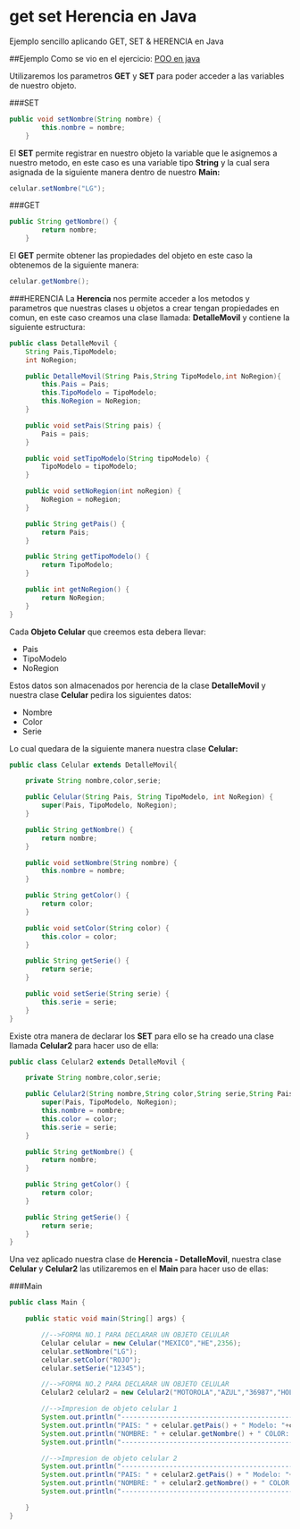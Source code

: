 # get set Herencia en Java
Ejemplo sencillo aplicando GET, SET & HERENCIA en Java

##Ejemplo
Como se vio en el ejercicio: [POO en java](https://github.com/Gamis214/POO)

Utilizaremos los parametros **GET** y **SET** para poder acceder a las variables de nuestro objeto.

###SET
```java
public void setNombre(String nombre) {
        this.nombre = nombre;
    }
```
El **SET** permite registrar en nuestro objeto la variable que le asignemos a nuestro metodo, en este caso es una variable tipo **String**
y la cual sera asignada de la siguiente manera dentro de nuestro **Main:**
```java
celular.setNombre("LG");
```

###GET
```java
public String getNombre() {
        return nombre;
    }
```
El **GET** permite obtener las propiedades del objeto en este caso la obtenemos de la siguiente manera:
```java
celular.getNombre();
```
###HERENCIA
La **Herencia** nos permite acceder a los metodos y parametros que nuestras clases u objetos a crear tengan propiedades en comun,
en este caso creamos una clase llamada: **DetalleMovil** y contiene la siguiente estructura:
```java
public class DetalleMovil {
    String Pais,TipoModelo;
    int NoRegion;

    public DetalleMovil(String Pais,String TipoModelo,int NoRegion){
        this.Pais = Pais;
        this.TipoModelo = TipoModelo;
        this.NoRegion = NoRegion;
    }

    public void setPais(String pais) {
        Pais = pais;
    }

    public void setTipoModelo(String tipoModelo) {
        TipoModelo = tipoModelo;
    }

    public void setNoRegion(int noRegion) {
        NoRegion = noRegion;
    }

    public String getPais() {
        return Pais;
    }

    public String getTipoModelo() {
        return TipoModelo;
    }

    public int getNoRegion() {
        return NoRegion;
    }
}
```

Cada **Objeto Celular** que creemos esta debera llevar:
* Pais
* TipoModelo
* NoRegion

Estos datos son almacenados por herencia de la clase **DetalleMovil** y nuestra clase **Celular** pedira los siguientes datos:
* Nombre
* Color
* Serie

Lo cual quedara de la siguiente manera nuestra clase **Celular:**

```java
public class Celular extends DetalleMovil{

    private String nombre,color,serie;

    public Celular(String Pais, String TipoModelo, int NoRegion) {
        super(Pais, TipoModelo, NoRegion);
    }

    public String getNombre() {
        return nombre;
    }

    public void setNombre(String nombre) {
        this.nombre = nombre;
    }

    public String getColor() {
        return color;
    }

    public void setColor(String color) {
        this.color = color;
    }

    public String getSerie() {
        return serie;
    }

    public void setSerie(String serie) {
        this.serie = serie;
    }
}
```
Existe otra manera de declarar los **SET** para ello se ha creado una clase llamada **Celular2** para hacer uso de ella:
```java
public class Celular2 extends DetalleMovil {

    private String nombre,color,serie;

    public Celular2(String nombre,String color,String serie,String Pais,String TipoModelo,int NoRegion){
        super(Pais, TipoModelo, NoRegion);
        this.nombre = nombre;
        this.color = color;
        this.serie = serie;
    }

    public String getNombre() {
        return nombre;
    }

    public String getColor() {
        return color;
    }

    public String getSerie() {
        return serie;
    }
}
```

Una vez aplicado nuestra clase de **Herencia - DetalleMovil**, nuestra clase **Celular** y **Celular2** las utilizaremos en el **Main** 
para hacer uso de ellas:

###Main
```java
public class Main {

    public static void main(String[] args) {

        //-->FORMA NO.1 PARA DECLARAR UN OBJETO CELULAR
        Celular celular = new Celular("MEXICO","HE",2356);
        celular.setNombre("LG");
        celular.setColor("ROJO");
        celular.setSerie("12345");

        //-->FORMA NO.2 PARA DECLARAR UN OBJETO CELULAR
        Celular2 celular2 = new Celular2("MOTOROLA","AZUL","36987","HOLANDA","MG",5897);

        //-->Impresion de objeto celular 1
        System.out.println("-------------------------------------------------");
        System.out.println("PAIS: " + celular.getPais() + " Modelo: "+celular.getTipoModelo()+" Region: "+ celular.getNoRegion());
        System.out.println("NOMBRE: " + celular.getNombre() + " COLOR: "+celular.getColor()+" SERIE: "+ celular.getNombre());
        System.out.println("-------------------------------------------------");

        //-->Impresion de objeto celular 2
        System.out.println("-------------------------------------------------");
        System.out.println("PAIS: " + celular2.getPais() + " Modelo: "+celular2.getTipoModelo()+" Region: "+ celular2.getNoRegion());
        System.out.println("NOMBRE: " + celular2.getNombre() + " COLOR: "+celular2.getColor()+" SERIE: "+ celular2.getNombre());
        System.out.println("-------------------------------------------------");

    }
}
```




